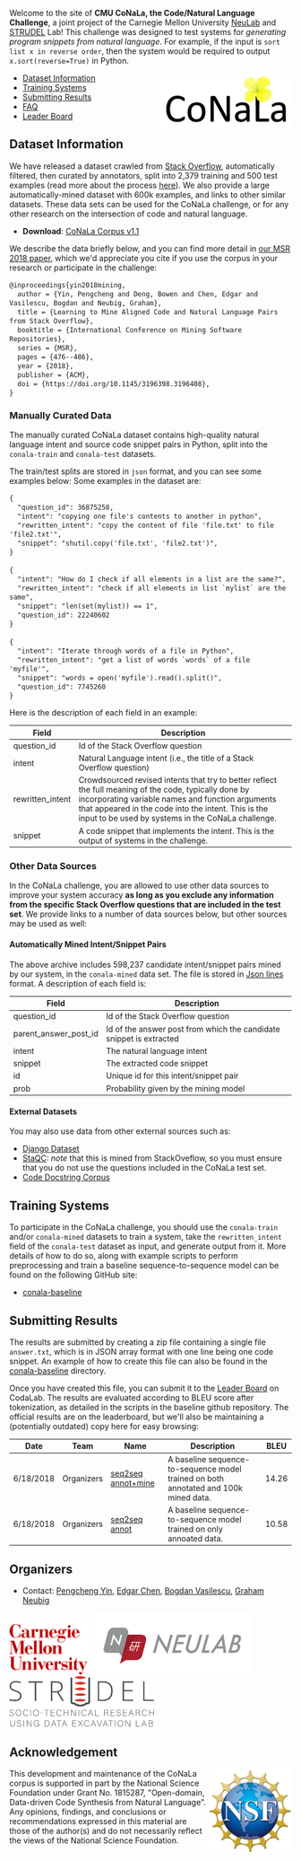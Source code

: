 Welcome to the site of **CMU CoNaLa, the Code/Natural Language Challenge**, a joint
project of the Carnegie Mellon University [NeuLab](http://www.cs.cmu.edu/~neulab/) and [STRUDEL](https://cmustrudel.github.io/) Lab! This
challenge was designed to test systems for *generating program snippets from natural
language*. For example, if the input is `sort list x in reverse order`, then
the system would be required to output `x.sort(reverse=True)` in Python.

<img style="float:right;" src="conala-logo.png" height="100"/>

* [Dataset Information](#dataset-information)
* [Training Systems](#training-systems)
* [Submitting Results](#submitting-results)
* [FAQ](faq.md)
* [Leader Board](https://competitions.codalab.org/competitions/19175)

## Dataset Information

We have released a dataset crawled from [Stack Overflow](http://stackoverflow.com),
automatically filtered, then curated by annotators, split into 2,379 training and
500 test examples (read more about the process [here](mining.md)).
We also provide a large automatically-mined dataset with 600k
examples, and links to other similar datasets. These data sets can be used for
the CoNaLa challenge, or for any other research on the intersection of code and natural
language.

* **Download**: [CoNaLa Corpus v1.1](http://www.phontron.com/download/conala-corpus-v1.1.zip)

We describe the data briefly below, and you can find more detail in
[our MSR 2018 paper](https://arxiv.org/pdf/1805.08949.pdf), which we'd appreciate
you cite if you use the corpus in your research or participate in the challenge:

```
@inproceedings{yin2018mining,
  author = {Yin, Pengcheng and Deng, Bowen and Chen, Edgar and Vasilescu, Bogdan and Neubig, Graham},
  title = {Learning to Mine Aligned Code and Natural Language Pairs from Stack Overflow},
  booktitle = {International Conference on Mining Software Repositories},
  series = {MSR},
  pages = {476--486},
  year = {2018},
  publisher = {ACM},
  doi = {https://doi.org/10.1145/3196398.3196408},
}
```

### Manually Curated Data

The manually curated CoNaLa dataset contains high-quality natural language
intent and source code snippet pairs in Python, split into the `conala-train`
and `conala-test` datasets. 

The train/test splits are stored in `json` format, and you can see some
examples below:
Some examples in the dataset are:

```
{
  "question_id": 36875258,
  "intent": "copying one file's contents to another in python", 
  "rewritten_intent": "copy the content of file 'file.txt' to file 'file2.txt'", 
  "snippet": "shutil.copy('file.txt', 'file2.txt')", 
}

{
  "intent": "How do I check if all elements in a list are the same?", 
  "rewritten_intent": "check if all elements in list `mylist` are the same", 
  "snippet": "len(set(mylist)) == 1", 
  "question_id": 22240602
}

{
  "intent": "Iterate through words of a file in Python", 
  "rewritten_intent": "get a list of words `words` of a file 'myfile'", 
  "snippet": "words = open('myfile').read().split()", 
  "question_id": 7745260
}
```

Here is the description of each field in an example:

Field | Description
------------ | -------------
question_id | Id of the Stack Overflow question
intent | Natural Language intent (i.e., the title of a Stack Overflow question)
rewritten_intent | Crowdsourced revised intents that try to better reflect the full meaning of the code, typically done by incorporating variable names and function arguments that appeared in the code into the intent. This is the input to be used by systems in the CoNaLa challenge.
snippet | A code snippet that implements the intent. This is the output of systems in the challenge.

### Other Data Sources

In the CoNaLa challenge, you are allowed to use other data sources to improve
your system accuracy **as long as you exclude any information from the specific
Stack Overflow questions that are included in the test set**. We provide links
to a number of data sources below, but other sources may be used as well:

#### Automatically Mined Intent/Snippet Pairs
The above archive includes 598,237 candidate intent/snippet pairs mined by our 
system, in the `conala-mined` data set.
The file is stored in [Json lines](http://jsonlines.org/) format. 
A description of each field is:

Field | Description
------------ | -------------
question_id | Id of the Stack Overflow question
parent_answer_post_id | Id of the answer post from which the candidate snippet is extracted
intent | The natural language intent
snippet | The extracted code snippet
id | Unique id for this intent/snippet pair
prob | Probability given by the mining model

#### External Datasets

You may also use data from other external sources such as:
* [Django Dataset](https://ahcweb01.naist.jp/pseudogen/)
* [StaQC](https://github.com/LittleYUYU/StackOverflow-Question-Code-Dataset): *note* that this is mined from StackOveflow, so you must ensure that you do not use the questions included in the CoNaLa test set.
* [Code Docstring Corpus](https://github.com/EdinburghNLP/code-docstring-corpus)

## Training Systems

To participate in the CoNaLa challenge, you should use the `conala-train`
and/or `conala-mined` datasets to train a system, take the `rewritten_intent`
field of the `conala-test` dataset as input, and generate output from it.
More details of how to do so, along with example scripts to perform preprocessing
and train a baseline sequence-to-sequence model can be found on the following GitHub site:

* [conala-baseline](https://github.com/conala-corpus/conala-baseline/)

## Submitting Results

The results are submitted by creating a zip file containing a single file `answer.txt`,
which is in JSON array format with one line being one code snippet. An example of how
to create this file can also be found in the [conala-baseline](https://github.com/conala-corpus/conala-baseline/)
directory.

Once you have created this file, you can submit it to the [Leader Board](https://competitions.codalab.org/competitions/19175) on CodaLab. The results are evaluated according to BLEU score after tokenization, as detailed in the scripts in the baseline github repository. The official results are on the leaderboard, but we'll also be maintaining a (potentially outdated) copy here for easy browsing:

Date      | Team        | Name | Description   | BLEU
--------- | ----------- | ---- | ------------- | ----
6/18/2018 | Organizers  | [seq2seq annot+mine](https://github.com/conala-corpus/conala-baseline/) | A baseline sequence-to-sequence model trained on both annotated and 100k mined data. | 14.26
6/18/2018 | Organizers  | [seq2seq annot](https://github.com/conala-corpus/conala-baseline/)      | A baseline sequence-to-sequence model trained on only annoated data. | 10.58

## Organizers

* Contact: [Pengcheng Yin](http://pcyin.me), [Edgar Chen](https://www.linkedin.com/in/edgar-chen-a4267bb8), [Bogdan Vasilescu](http://bvasiles.github.io), [Graham Neubig](http://phontron.com)

<a href="http://cmu.edu"><img alt="Carnegie Mellon University" src="cmu-logo.png" height="90"></a>
<a href="http://www.cs.cmu.edu/~neulab/"><img alt="NeuLab" src="neulab-logo.png" height="110"></a>
<a href="https://cmustrudel.github.io/"><img alt="Strudel" src="strudel-logo.png" height="90"></a>

## Acknowledgement

<img style="float:right;" src="nsf.png" height="150"/>

This development and maintenance of the CoNaLa corpus is supported in part by the National Science Foundation under Grant No. 1815287, "Open-domain, Data-driven Code Synthesis from Natural Language". Any opinions, findings, and conclusions or recommendations expressed in this material are those of the author(s) and do not necessarily reflect the views of the National Science Foundation.
